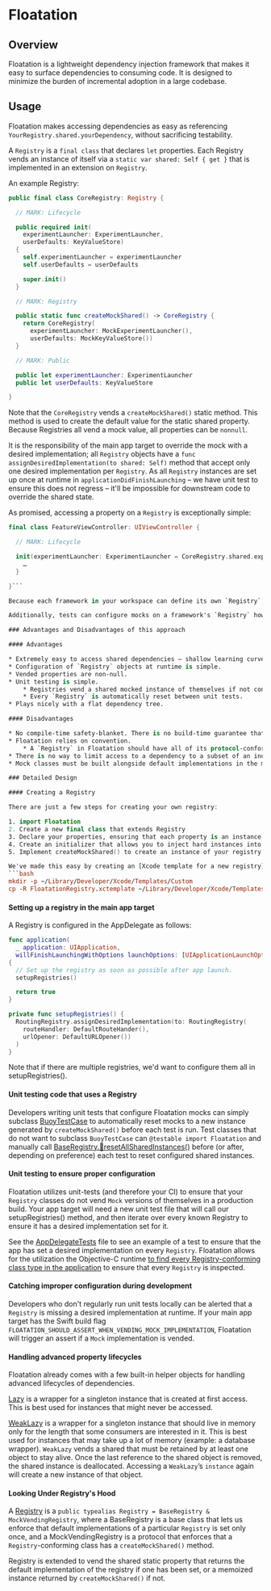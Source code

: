 # Floatation

## Overview

Floatation is a lightweight dependency injection framework that makes it easy to surface dependencies to consuming code. It is designed to minimize the burden of incremental adoption in a large codebase.

## Usage

Floatation makes accessing dependencies as easy as referencing `YourRegistry.shared.yourDependency`, without sacrificing testability.

A `Registry` is a `final class` that declares `let` properties. Each Registry vends an instance of itself via a `static var shared: Self { get }` that is implemented in an extension on `Registry`.

An example Registry:

```swift
public final class CoreRegistry: Registry {

  // MARK: Lifecycle

  public required init(
    experimentLauncher: ExperimentLauncher,
    userDefaults: KeyValueStore)
  {
    self.experimentLauncher = experimentLauncher
    self.userDefaults = userDefaults

    super.init()
  }

  // MARK: Registry

  public static func createMockShared() -> CoreRegistry {
    return CoreRegistry(
      experimentLauncher: MockExperimentLauncher(),
      userDefaults: MockKeyValueStore())
  }

  // MARK: Public

  public let experimentLauncher: ExperimentLauncher
  public let userDefaults: KeyValueStore

}
```

Note that the `CoreRegistry` vends a `createMockShared()` static method. This method is used to create the default value for the static shared property. Because Registries all vend a mock value, all properties can be `nonnull`.

It is the responsibility of the main app target to override the mock with a desired implementation; all `Registry` objects have a `func assignDesiredImplementation(to shared: Self)` method that accept only one desired implementation per `Registry`. As all `Registry` instances are set up once at runtime in `applicationDidFinishLaunching` – we have unit test to ensure this does not regress – it'll be impossible for downstream code to override the shared state.

As promised, accessing a property on a `Registry` is exceptionally simple:

```swift
final class FeatureViewController: UIViewController {

  // MARK: Lifecycle

  init(experimentLauncher: ExperimentLauncher = CoreRegistry.shared.experimentLauncher) {
    …
  }

}```

Because each framework in your workspace can define its own `Registry`, and because each `Registry` only requires direct knowledge of the protocol and mock implementation of its vended properties, `Floatation` works well with flat dependency trees.

Additionally, tests can configure mocks on a framework's `Registry` however they choose, without needing to pull in the default implementation from another framework. The ability to configure mocks per Registry allows teams to easily set up global state for their tests.

### Advantages and Disadvantages of this approach

#### Advantages

* Extremely easy to access shared dependencies – shallow learning curve.
* Configuration of `Registry` objects at runtime is simple.
* Vended properties are non-null.
* Unit testing is simple.
    * Registries vend a shared mocked instance of themselves if not configured to use a desired implementation, making unit testing trivial.
    * Every `Registry` is automatically reset between unit tests.
* Plays nicely with a flat dependency tree.

#### Disadvantages

* No compile-time safety-blanket. There is no build-time guarantee that all `Registry` types have had a desired implementation set. However, it is easy to set up a unit test to ensure that a desired implementation is set for every `Registry` at app launch.
* Floatation relies on convention.
    * A `Registry` in Floatation should have all of its protocol-conforming or closure-backed properties injectable via the initializer in order to enforce compile-time errors in configuration code when a new dependency is added. If an engineer bucks this trend, that hardcoded property (which may be a mocked value) could make its way into the app.
* There is no way to limit access to a dependency to a subset of an individual module – dependencies vended via a Registry must have an access control of either internal or public.
* Mock classes must be built alongside default implementations in the main app target.

### Detailed Design

#### Creating a Registry

There are just a few steps for creating your own registry:

1. import Floatation
2. Create a new final class that extends Registry
3. Declare your properties, ensuring that each property is an instance of protocol (per normal DI rules, no hard instances allowed!)
4. Create an initializer that allows you to inject hard instances into the registry
5. Implement createMockShared() to create an instance of your registry with only Mock objects.

We've made this easy by creating an [Xcode template for a new registry](https://github.com/dfed/Floatation/blob/master/FloatationRegistry.xctemplate). You can install this template by running the following commands from the root of the Floatation repo:
```bash
mkdir -p ~/Library/Developer/Xcode/Templates/Custom
cp -R FloatationRegistry.xctemplate ~/Library/Developer/Xcode/Templates/Custom/
```

#### Setting up a registry in the main app target

A Registry is configured in the AppDelegate as follows:

```swift
func application(
  _ application: UIApplication,
  willFinishLaunchingWithOptions launchOptions: [UIApplicationLaunchOptionsKey: Any]?) -> Bool
{
  // Set up the registry as soon as possible after app launch.
  setupRegistries()

  return true
}

private func setupRegistries() {
  RoutingRegistry.assignDesiredImplementation(to: RoutingRegistry(
    routeHandler: DefaultRouteHander(),
    urlOpener: DefaultURLOpener())
  )
}
```

Note that if there are multiple registries, we'd want to configure them all in setupRegistries().

#### Unit testing code that uses a Registry

Developers writing unit tests that configure Floatation mocks can simply subclass [BuoyTestCase](https://github.com/dfed/Floatation/blob/master/BuoyTest/Sources/BuoyTestCase.swift) to automatically reset mocks to a new instance generated by `createMockShared()` before each test is run. Test classes that do not want to subclass `BuoyTestCase` can `@testable import Floatation` and manually call [BaseRegistry.🧪resetAllSharedInstances()](https://github.com/dfed/Floatation/blob/master/Floatation/Sources/Registry.swift#L116) before (or after, depending on preference) each test to reset configured shared instances.

#### Unit testing to ensure proper configuration

Floatation utilizes unit-tests (and therefore your CI) to ensure that your `Registry` classes do not vend `Mock` versions of themselves in a production build. Your app target will need a new unit test file that will call our setupRegistries() method, and then iterate over every known Registry to ensure it has a desired implementation set for it.

See the [AppDelegateTests](https://github.com/dfed/Floatation/blob/master/FloatationSampleApp/FloatationSampleAppTests/AppDelegateTests.swift#L19) file to see an example of a test to ensure that the app has set a desired implementation on every `Registry`. Floatation allows for the utilization the Objective-C runtime [to find every Registry-conforming class type in the application](https://github.com/dfed/Floatation/blob/master/Floatation/Sources/Registry.swift#L123) to ensure that every `Registry` is inspected.

#### Catching improper configuration during development

Developers who don't regularly run unit tests locally can be alerted that a `Registry` is missing a desired implementation at runtime. If your main app target has the Swift build flag `FLOATATION_SHOULD_ASSERT_WHEN_VENDING_MOCK_IMPLEMENTATION`, Floatation will trigger an assert if a `Mock` implementation is vended.

#### Handling advanced property lifecycles

Floatation already comes with a few built-in helper objects for handling advanced lifecycles of dependencies.

[Lazy](https://github.com/dfed/Floatation/blob/master/Floatation/Sources/Lazy.swift) is a wrapper for a singleton instance that is created at first access. This is best used for instances that might never be accessed.

[WeakLazy](https://github.com/dfed/Floatation/blob/master/Floatation/Sources/WeakLazy.swift) is a wrapper for a singleton instance that should live in memory only for the length that some consumers are interested in it. This is best used for instances that may take up a lot of memory (example: a database wrapper). `WeakLazy` vends a shared that must be retained by at least one object to stay alive. Once the last reference to the shared object is removed, the shared instance is deallocated. Accessing a `WeakLazy`’s `instance` again will create a new instance of that object.

#### Looking Under Registry's Hood

A [Registry](https://github.com/dfed/Floatation/blob/master/Floatation/Sources/Registry.swift#L6) is a `public typealias Registry = BaseRegistry & MockVendingRegistry`, where a BaseRegistry is a base class that lets us enforce that default implementations of a particular `Registry` is set only once, and a MockVendingRegistry is a protocol that enforces that a `Registry`-conforming class has a `createMockShared()` method.

Registry is extended to vend the shared static property that returns the default implementation of the registry if one has been set, or a memoized instance returned by `createMockShared()` if not.
